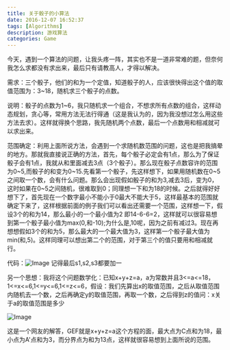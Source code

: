 ```yaml
---
title: 关于骰子的小算法
date: 2016-12-07 16:52:37
tags: [Algorithms]
description: 游戏算法
categories: Game
---
```


今天，遇到一个算法的问题，让我头疼一阵，其实也不是一道非常难的题，但奈何我怎么求都没有求出来，最后只有请教高人，才得以解决。

需求：三个骰子，他们的和为一个定值，知道骰子的人，应该很快得出这个值的取值范围为：3~18，随机求三个骰子的点数。

说明：骰子的点数为1~6，我只随机求一个组合，不想求所有点数的组合，这样动态规划，贪心等，常用方法无法行得通（这是我认为的，因为我没想过怎么用这些方法去求）。这样就得换个思路，我先随机两个点数，最后一个点数用和相减就可以求出来。

范围确定：利用上面所说方法，会遇到一个求随机数范围的问题，这也是把我搞晕的地方。那就我直接说正确的方法，首先，每个骰子必定会有1点，那么为了保证骰子会有1点，我就从和里面减去3点（3个骰子）。那么现在骰子点数容许的范围为0~5,而骰子的和变为0~15.先看第一个骰子，先这样想下，如果用随机数在0~5之间取一个数，会有什么问题。那么会出现假如骰子的和为3,减去3后，变为0，这时如果在0~5之间随机，很难取到0；同理想一下和为18的时候。之后就得好好想下了，首先现在一个数字最小不能小于0最大不能大于5，这样最基本的范围就确定下来了，这样根据前面的例子我们可以看出还需要一个范围，这样想一下，假设3个的和为14，那么最小的一个最小值为2 即14-6-6=2，这样就可以很容易想到第一个骰子最小值为max(0,和-10);为什么是,10呢，因为之前有减过3。现在再想想假如3个的和为5，那么最大的一个最大值为3，这样第一个骰子最大值为 min(和,5)。这样同理可以想出第二个的范围，对于第三个的值只要用和相减就行。

代码：![Image](/image/1207/1.png)  记得最后s1,s2,s3都要加一

另一个思想：我将这个问题数学化：已知x+y+z=a，a为常数并且3<=a<=18，1<=x<=6,1<=y<=6,1<=z<=6，假设：我们先算出x的取值范围，之后从取值范围内随机去一个数，之后再确定y的取值范围，再取一个数，之后得到z的值问：x关于a的取值范围是多少

![Image](/image/1207/2.jpg)

这是一个网友的解答，GEF就是x+y+z=a这个方程的面，最大点为C点和为18，最小点为A'点和为3，而分界点为和为13点，这样就很容易想到上面所说的范围。